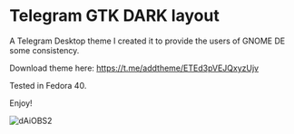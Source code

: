 # Telegram GTK DARK layout

A Telegram Desktop theme I created it to provide the users of GNOME DE some consistency.

Download theme here:
https://t.me/addtheme/ETEd3pVEJQxyzUjv

Tested in Fedora 40.

Enjoy!

![dAiOBS2](https://github.com/gz-soares/Telegram-GTK-Dark-Theme/assets/67345515/5fe2c2ee-b704-4f3e-8d76-6b624b90d3bf)

